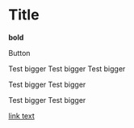 # Title 
**bold** 

<paper-button raised>Button </paper-button>



Test bigger
Test bigger
Test bigger


Test bigger
Test bigger


Test bigger
Test bigger


[link text](https://gitbook.com/ourdoc)
 